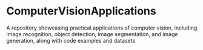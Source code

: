 # ComputerVisionApplications
A repository showcasing practical applications of computer vision, including image recognition, object detection, image segmentation, and image generation, along with code examples and datasets
